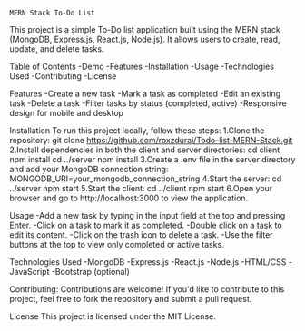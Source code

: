                                                                                       MERN Stack To-Do List
This project is a simple To-Do list application built using the MERN stack (MongoDB, Express.js, React.js, Node.js). It allows users to create, read, update, and delete tasks.

Table of Contents
  -Demo
  -Features
  -Installation
  -Usage
  -Technologies Used
  -Contributing
  -License

Features
  -Create a new task
  -Mark a task as completed
  -Edit an existing task
  -Delete a task
  -Filter tasks by status (completed, active)
  -Responsive design for mobile and desktop

Installation
  To run this project locally, follow these steps:
    1.Clone the repository:
      git clone https://github.com/roxzdurai/Todo-list-MERN-Stack.git
    2.Install dependencies in both the client and server directories:
      cd client
      npm install
      cd ../server
      npm install
    3.Create a .env file in the server directory and add your MongoDB connection string:
      MONGODB_URI=your_mongodb_connection_string
    4.Start the server:
      cd ../server
      npm start
    5.Start the client:
      cd ../client
      npm start
    6.Open your browser and go to http://localhost:3000 to view the application.

Usage
  -Add a new task by typing in the input field at the top and pressing Enter.
  -Click on a task to mark it as completed.
  -Double click on a task to edit its content.
  -Click on the trash icon to delete a task.
  -Use the filter buttons at the top to view only completed or active tasks.

Technologies Used
  -MongoDB
  -Express.js
  -React.js
  -Node.js
  -HTML/CSS
  -JavaScript
  -Bootstrap (optional)

Contributing:
  Contributions are welcome! If you'd like to contribute to this project, feel free to fork the repository and submit a pull request.

License
  This project is licensed under the MIT License.



